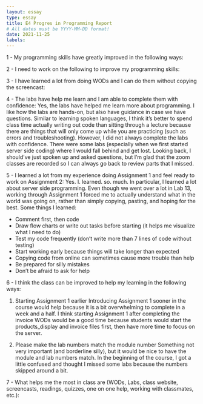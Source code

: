 ```yaml
---
layout: essay
type: essay
title: E4 Progres in Programming Report
# All dates must be YYYY-MM-DD format!
date: 2021-11-25
labels:
---
```


1 - My programming skills have greatly improved in the following ways:

2 - I need to work on the following to improve my programming skills:

3 - I have learned a lot from doing WODs and I can do them without copying the screencast:

4 - The labs have help me learn and I am able to complete them with confidence:
Yes, the labs have helped me learn more about programming. I like how the labs are hands-on, but also have guidance in case we have questions. Similar to learning spoken languages, I think it’s better to spend class time actually writing out code than sitting through a lecture because there are things that will only come up while you are practicing (such as errors and troubleshooting).
However, I did not always complete the labs with confidence. There were some labs (especially when we first started server side coding) where I would fall behind and get lost. Looking back, I should’ve just spoken up and asked questions, but I’m glad that the zoom classes are recorded so I can always go back to review parts that I missed.


5 - I learned a lot from my experience doing Assignment 1 and feel ready to work on Assignment 2:
Yes. I. learned. so. much. In particular, I learned a lot about server side programming. Even though we went over a lot in Lab 13, working through Assignment 1 forced me to actually understand what in the world was going on, rather than simply copying, pasting, and hoping for the best.
Some things I learned:
- Comment first, then code
- Draw flow charts or write out tasks before starting (it helps me visualize what I need to do)
- Test my code frequently (don’t write more than 7 lines of code without testing)
- Start working early because things will take longer than expected
- Copying code from online can sometimes cause more trouble than help
- Be prepared for silly mistakes
- Don’t be afraid to ask for help


6 - I think the class can be improved to help my learning in the following ways:
1. Starting Assignment 1 earlier
Introducing Assignment 1 sooner in the course would help because it is a bit overwhelming to complete in a week and a half. I think starting Assignment 1 after completing the invoice WODs would be a good time because students would start the products_display and invoice files first, then have more time to focus on the server.

2. Please make the lab numbers match the module number
Something not very important (and borderline silly), but it would be nice to have the module and lab numbers match. In the beginning of the course, I got a little confused and thought I missed some labs because the numbers skipped around a bit.


7 - What helps me the most in class are (WODs, Labs, class website, screencasts, readings, quizzes, one on one help, working with classmates, etc.):